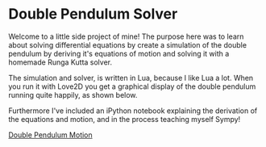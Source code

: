 # Double Pendulum Solver

Welcome to a little side project of mine! The purpose here was to learn about solving differential equations by create a simulation of the double pendulum by deriving it's equations of motion and solving it with a homemade Runga Kutta solver.

The simulation and solver, is written in Lua, because I like Lua a lot. When you run it with Love2D you get a graphical display of the double pendulum running quite happily, as shown below.

Furthermore I've included an iPython notebook explaining the derivation of the equations and motion, and in the process teaching myself Sympy!

[Double Pendulum Motion](doublePendulum.gif)